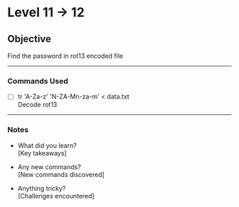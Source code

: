 # Level 11 → 12

## Objective
Find the password in rot13 encoded file

---

### Commands Used
- [ ] tr 'A-Za-z' 'N-ZA-Mn-za-m' < data.txt  
  Decode rot13

---

### Notes
- What did you learn?  
  [Key takeaways]
  
- Any new commands?  
  [New commands discovered]
  
- Anything tricky?  
  [Challenges encountered]
